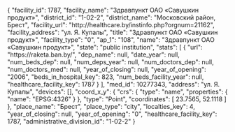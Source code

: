 {
    "facility_id": 1787,
    "facility_name": "Здравпункт ОАО «Савушкин продукт»",
    "district_id": "1-02-2",
    "district_name": "Московский район, Брест",
    "facility_url": "http:\/\/healthcare.by\/instinfo.php?orgnum=21162",
    "facility_address": "ул. Я. Купалы",
    "title": "Здравпункт ОАО «Савушкин продукт»",
    "facility_type": "0",
    "ap_1": "108",
    "name": "Здравпункт ОАО «Савушкин продукт»",
    "state": "public institution",
    "stats": [
        {
            "url": "https:\/\/raketa.ban.by\/",
            "dep_name": null,
            "date_year": null,
            "num_beds_dep": null,
            "num_deps_year": null,
            "num_doctors_dep": null,
            "num_doctors_med": null,
            "year_of_closing": null,
            "year_of_opening": "2006",
            "beds_in_hospital_key": 823,
            "num_beds_facility_year": null,
            "healthcare_facility_key": 1787
        }
    ],
    "med_id": 10277343,
    "address": "ул. Я. Купалы",
    "devices": [],
    "coord_x_y": {
        "crs": {
            "type": "name",
            "properties": {
                "name": "EPSG:4326"
            }
        },
        "type": "Point",
        "coordinates": [
            23.7565,
            52.1118
        ]
    },
    "place_name": "Брест",
    "place_type": "city",
    "localties_key": 4,
    "year_of_closing": null,
    "year_of_opening": "0",
    "healthcare_facility_key": 1787,
    "administrative_division_id": "1-02-2"
}